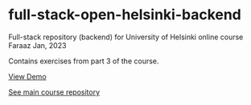 # full-stack-open-helsinki-backend
Full-stack repository (backend) for University of Helsinki online course
Faraaz Jan, 2023

Contains exercises from part 3 of the course.

[View Demo](https://fullstack-helsinki-phonebook-app.onrender.com/)

[See main course repository](https://github.com/faqro/full-stack-open-helsinki)
